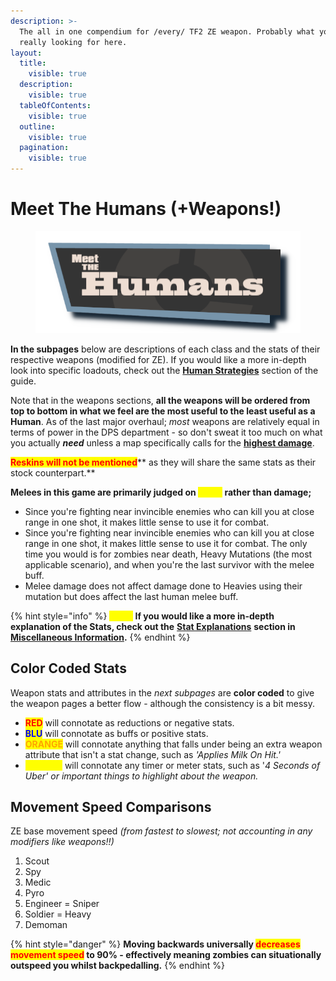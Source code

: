 ```yaml
---
description: >-
  The all in one compendium for /every/ TF2 ZE weapon. Probably what you're
  really looking for here.
layout:
  title:
    visible: true
  description:
    visible: true
  tableOfContents:
    visible: true
  outline:
    visible: true
  pagination:
    visible: true
---
```


# Meet The Humans (+Weapons!)

<figure><img src="../../.gitbook/assets/Meet The Humans Test.png" alt="" width="479"><figcaption></figcaption></figure>

**In the subpages** below are descriptions of each class and the stats of their respective weapons (modified for ZE). If you would like a more in-depth look into specific loadouts, check out the [**Human Strategies**](../human-meta-discussion-outdated-+loadouts/) section of the guide.

Note that in the weapons sections, **all the weapons will be ordered from top to bottom in what we feel are the most useful to the least useful as a Human**. As of the last major overhaul; _most_ weapons are relatively equal in terms of power in the DPS department - so don't sweat it too much on what you actually _**need**_ unless a map specifically calls for the [**highest damage**](../human-meta-discussion-outdated-+loadouts/team-composition.md#optimal-dps-easy-to-use).&#x20;

<mark style="color:red;">**Reskins will not be mentioned**</mark>** as they will share the same stats as their stock counterpart.**

**Melees in this game are primarily judged on **<mark style="color:yellow;">**utility**</mark>** rather than damage;**

* Since you're fighting near invincible enemies who can kill you at close range in one shot, it makes little sense to use it for combat.
* Since you're fighting near invincible enemies who can kill you at close range in one shot, it makes little sense to use it for combat. The only time you would is for zombies near death, Heavy Mutations (the most applicable scenario), and when you're the last survivor with the melee buff.
* Melee damage does not affect damage done to Heavies using their mutation but does affect the last human melee buff.

{% hint style="info" %}
_<mark style="color:yellow;">**Note:**</mark>_ **If you would like a more in-depth explanation of the Stats, check out the** [**Stat Explanations**](../../miscellaneous-info/stat-explanation.md) **section in** [**Miscellaneous Information**](../../miscellaneous-info/miscellaneous-info....md)**.**
{% endhint %}

## Color Coded Stats

Weapon stats and attributes in the _next_ _subpages_ are **color coded** to give the weapon pages a better flow - although the consistency is a bit messy.

* <mark style="color:red;">**RED**</mark> will connotate as reductions or negative stats.
* <mark style="color:blue;">**BLU**</mark> will connotate as buffs or positive stats.
* <mark style="color:orange;">**ORANGE**</mark> will connotate anything that falls under being an extra weapon attribute that isn't a stat change, such as _'Applies Milk On Hit.'_
* <mark style="color:yellow;">**YELLOW**</mark> will connotate any timer or meter stats, such as '_4 Seconds of Uber' or important things to highlight about the weapon._

## Movement Speed Comparisons

ZE base movement speed _(from fastest to slowest; not accounting in any modifiers like weapons!!)_

1. Scout
2. Spy
3. Medic
4. Pyro
5. Engineer = Sniper
6. Soldier = Heavy
7. Demoman

{% hint style="danger" %}
**Moving backwards universally **<mark style="color:red;">**decreases movement speed**</mark>** to 90% - effectively meaning zombies can situationally outspeed you whilst backpedalling.**
{% endhint %}
